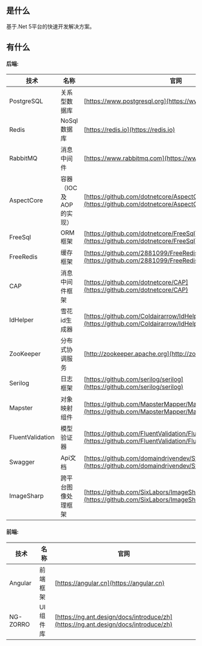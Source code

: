 ## 是什么

基于.Net 5平台的快速开发解决方案。

## 有什么
#### 后端:
技术 | 名称 | 官网
----|------|----
PostgreSQL | 关系型数据库 | [https://www.postgresql.org](https://www.postgresql.org)
Redis | NoSql数据库 | [https://redis.io](https://redis.io)
RabbitMQ | 消息中间件 | [https://www.rabbitmq.com](https://www.rabbitmq.com)
AspectCore | 容器（IOC及AOP的实现）  | [https://github.com/dotnetcore/AspectCore-Framework](https://github.com/dotnetcore/AspectCore-Framework)
FreeSql | ORM框架  | [https://github.com/dotnetcore/FreeSql](https://github.com/dotnetcore/FreeSql)
FreeRedis | 缓存框架  | [https://github.com/2881099/FreeRedis](https://github.com/2881099/FreeRedis)
CAP | 消息中间件框架  | [https://github.com/dotnetcore/CAP](https://github.com/dotnetcore/CAP)
IdHelper | 雪花id生成器 | [https://github.com/Coldairarrow/IdHelper](https://github.com/Coldairarrow/IdHelper)
ZooKeeper | 分布式协调服务  | [http://zookeeper.apache.org](http://zookeeper.apache.org)
Serilog | 日志框架  | [https://github.com/serilog/serilog](https://github.com/serilog/serilog)
Mapster | 对象映射组件  | [https://github.com/MapsterMapper/Mapster](https://github.com/MapsterMapper/Mapster)
FluentValidation | 模型验证器  | [https://github.com/FluentValidation/FluentValidation](https://github.com/FluentValidation/FluentValidation)
Swagger | Api文档  | [https://github.com/domaindrivendev/Swashbuckle.AspNetCore](https://github.com/domaindrivendev/Swashbuckle.AspNetCore)
ImageSharp | 跨平台图像处理框架  | [https://github.com/SixLabors/ImageSharp](https://github.com/SixLabors/ImageSharp)

#### 前端:
技术 | 名称 | 官网
----|------|----
Angular | 前端框架 | [https://angular.cn](https://angular.cn)
NG-ZORRO | UI 组件库 | [https://ng.ant.design/docs/introduce/zh](https://ng.ant.design/docs/introduce/zh)
